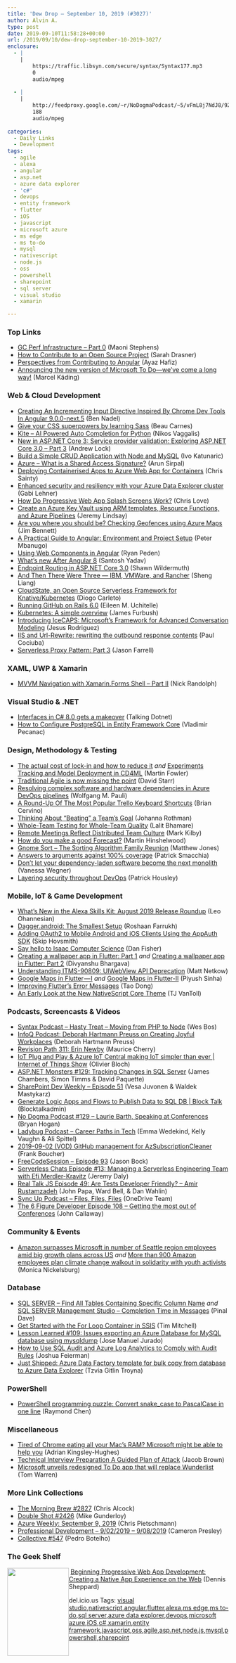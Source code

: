 ```yaml
---
title: 'Dew Drop – September 10, 2019 (#3027)'
author: Alvin A.
type: post
date: 2019-09-10T11:58:28+00:00
url: /2019/09/10/dew-drop-september-10-2019-3027/
enclosure:
  - |
    |
        https://traffic.libsyn.com/secure/syntax/Syntax177.mp3
        0
        audio/mpeg
        
  - |
    |
        http://feedproxy.google.com/~r/NoDogmaPodcast/~5/vFmL8j7NdJ8/9257af7c.mp3
        188
        audio/mpeg
        
categories:
  - Daily Links
  - Development
tags:
  - agile
  - alexa
  - angular
  - asp.net
  - azure data explorer
  - 'c#'
  - devops
  - entity framework
  - flutter
  - iOS
  - javascript
  - microsoft azure
  - ms edge
  - ms to-do
  - mysql
  - nativescript
  - node.js
  - oss
  - powershell
  - sharepoint
  - sql server
  - visual studio
  - xamarin

---
```

### <a name="top"></a>Top Links

  * <a href="https://devblogs.microsoft.com/dotnet/gc-perf-infrastructure-part-0/" target="_blank" rel="noopener noreferrer">GC Perf Infrastructure – Part 0</a> (Maoni Stephens)
  * <a href="https://css-tricks.com/how-to-contribute-to-an-open-source-project/" target="_blank" rel="noopener noreferrer">How to Contribute to an Open Source Project</a> (Sarah Drasner)
  * <a href="https://blog.angular.io/perspectives-from-contributing-to-angular-a3340a3b5585?source=rss----447683c3d9a3---4" target="_blank" rel="noopener noreferrer">Perspectives from Contributing to Angular</a> (Ayaz Hafiz)
  * <a href="https://www.microsoft.com/en-us/microsoft-365/blog/2019/09/09/announcing-new-version-microsoft-to-do/" target="_blank" rel="noopener noreferrer">Announcing the new version of Microsoft To Do—we’ve come a long way!</a> (Marcel Käding)



### <a name="web"></a>Web & Cloud Development

  * <a href="https://www.bennadel.com/blog/3695-creating-an-incrementing-input-directive-inspired-by-chrome-dev-tools-in-angular-9-0-0-next-5.htm" target="_blank" rel="noopener noreferrer">Creating An Incrementing Input Directive Inspired By Chrome Dev Tools In Angular 9.0.0-next.5</a> (Ben Nadel)
  * <a href="https://www.freecodecamp.org/news/give-your-css-superpowers-by-learning-sass/" target="_blank" rel="noopener noreferrer">Give your CSS superpowers by learning Sass</a> (Beau Carnes)
  * <a href="https://www.i-programmer.info/news/90-tools/13074-kite-ai-powered-auto-completion-for-python.html" target="_blank" rel="noopener noreferrer">Kite &#8211; AI Powered Auto Completion for Python</a> (Nikos Vaggalis)
  * <a href="https://andrewlock.net/new-in-asp-net-core-3-service-provider-validation/" target="_blank" rel="noopener noreferrer">New in ASP.NET Core 3: Service provider validation: Exploring ASP.NET Core 3.0 &#8211; Part 3</a> (Andrew Lock)
  * <a href="https://developer.okta.com/blog/2019/09/09/build-crud-app-node-mysql" target="_blank" rel="noopener noreferrer">Build a Simple CRUD Application with Node and MySQL</a> (Ivo Katunaric)
  * <a href="https://blobeater.blog/2019/09/08/azure-what-is-a-shared-access-signature/" target="_blank" rel="noopener noreferrer">Azure – What is a Shared Access Signature?</a> (Arun Sirpal)
  * <a href="https://chrissainty.com/containerising-blazor-applications-with-docker-deploying-containerised-apps-to-azure-web-app-for-containers/" target="_blank" rel="noopener noreferrer">Deploying Containerised Apps to Azure Web App for Containers</a> (Chris Sainty)
  * <a href="https://techcommunity.microsoft.com/t5/Azure-Data-Explorer/Enhanced-security-and-resiliency-with-your-Azure-Data-Explorer/ba-p/843872" target="_blank" rel="noopener noreferrer">Enhanced security and resiliency with your Azure Data Explorer cluster</a> (Gabi Lehner)
  * <a href="https://love2dev.com/pwa/splash-screen" target="_blank" rel="noopener noreferrer">How Do Progressive Web App Splash Screens Work?</a> (Chris Love)
  * <a href="https://jeremylindsayni.wordpress.com/2019/09/10/create-an-azure-key-vault-using-arm-templates-resource-functions-and-azure-pipelines/" target="_blank" rel="noopener noreferrer">Create an Azure Key Vault using ARM templates, Resource Functions, and Azure Pipelines</a> (Jeremy Lindsay)
  * <a href="https://www.jimbobbennett.io/are-you-where-you-should-be-checking-geofences-using-azure-maps/" target="_blank" rel="noopener noreferrer">Are you where you should be? Checking Geofences using Azure Maps</a> (Jim Bennett)
  * <a href="https://www.telerik.com/blogs/a-practical-guide-to-angular-environment-and-project-setup" target="_blank" rel="noopener noreferrer">A Practical Guide to Angular: Environment and Project Setup</a> (Peter Mbanugo)
  * <a href="https://www.grapecity.com/blogs/using-web-components-in-angular" target="_blank" rel="noopener noreferrer">Using Web Components in Angular</a> (Ryan Peden)
  * <a href="https://blog.angularindepth.com/whats-new-after-angular-8-28d27ce3348a?source=rss----e5ed704095b---4" target="_blank" rel="noopener noreferrer">What’s new After Angular 8</a> (Santosh Yadav)
  * <a href="https://wildermuth.com/2019/09/09/Endpoint-Routing-in-ASP-NET-Core-3-0" target="_blank" rel="noopener noreferrer">Endpoint Routing in ASP.NET Core 3.0</a> (Shawn Wildermuth)
  * <a href="https://rancher.com/blog/2019/and-then-there-were-three/" target="_blank" rel="noopener noreferrer">And Then There Were Three &#8212; IBM, VMWare, and Rancher</a> (Sheng Liang)
  * <a href="https://www.infoq.com/news/2019/09/cloudstate?utm_campaign=infoq_content&utm_source=infoq&utm_medium=feed&utm_term=global" target="_blank" rel="noopener noreferrer">CloudState, an Open Source Serverless Framework for Knative/Kubernetes</a> (Diogo Carleto)
  * <a href="https://github.blog/2019-09-09-running-github-on-rails-6-0/" target="_blank" rel="noopener noreferrer">Running GitHub on Rails 6.0</a> (Eileen M. Uchitelle)
  * <a href="https://www.oreilly.com/ideas/kubernetes-a-simple-overview" target="_blank" rel="noopener noreferrer">Kubernetes: A simple overview</a> (James Furbush)
  * <a href="https://towardsdatascience.com/introducing-icecaps-microsofts-framework-for-advanced-conversation-modeling-f36eebd31315?source=rss-46674a2c9422------2" target="_blank" rel="noopener noreferrer">Introducing IceCAPS: Microsoft’s Framework for Advanced Conversation Modeling</a> (Jesus Rodriguez)
  * <a href="https://techcommunity.microsoft.com/t5/IIS-Support-Blog/IIS-and-Url-Rewrite-rewriting-the-outbound-response-contents/ba-p/846351" target="_blank" rel="noopener noreferrer">IIS and Url-Rewrite: rewriting the outbound response contents</a> (Paul Cociuba)
  * <a href="https://jfarrell.net/2019/09/09/serverless-proxy-pattern-part-3/" target="_blank" rel="noopener noreferrer">Serverless Proxy Pattern: Part 3</a> (Jason Farrell)



### <a name="silverlight"></a>XAML, UWP & Xamarin

  * <a href="http://feedproxy.google.com/~r/NicksNetTravels/~3/UON5h24aWQ8/" target="_blank" rel="noopener noreferrer">MVVM Navigation with Xamarin.Forms Shell – Part II</a> (Nick Randolph)



### <a name="dotnet"></a>Visual Studio & .NET

  * <a href="https://www.talkingdotnet.com/default-implementations-in-interfaces-in-c-sharp-8/" target="_blank" rel="noopener noreferrer">Interfaces in C# 8.0 gets a makeover</a> (Talking Dotnet)
  * <a href="https://code-maze.com/configure-postgresql-ef-core/" target="_blank" rel="noopener noreferrer">How to Configure PostgreSQL in Entity Framework Core</a> (Vladimir Pecanac)



### <a name="design"></a>Design, Methodology & Testing

  * <a href="https://martinfowler.com/articles/oss-lockin.html#TheTotalCostOfAvoidingLock-in" target="_blank" rel="noopener noreferrer">The actual cost of lock-in and how to reduce it</a> _and_ <a href="https://martinfowler.com/articles/cd4ml.html#ExperimentsTracking" target="_blank" rel="noopener noreferrer">Experiments Tracking and Model Deployment in CD4ML</a> (Martin Fowler)
  * <a href="http://feedproxy.google.com/~r/ElegantCode/~3/LSyLzgaEaZQ/" target="_blank" rel="noopener noreferrer">Traditional Agile is now missing the point</a> (David Starr)
  * <a href="https://techcommunity.microsoft.com/t5/AI-Customer-Engineering-Team/Resolving-complex-software-and-hardware-dependencies-in-Azure/ba-p/844391" target="_blank" rel="noopener noreferrer">Resolving complex software and hardware dependencies in Azure DevOps pipelines</a> (Wolfgang M. Pauli)
  * <a href="https://blog.trello.com/popular-trello-keyboard-shortcuts" target="_blank" rel="noopener noreferrer">A Round-Up Of The Most Popular Trello Keyboard Shortcuts</a> (Brian Cervino)
  * <a href="http://feedproxy.google.com/~r/ManagingProductDevelopment/~3/cla2lGY5oMQ/" target="_blank" rel="noopener noreferrer">Thinking About “Beating” a Team’s Goal</a> (Johanna Rothman)
  * <a href="https://www.stickyminds.com/article/whole-team-testing-whole-team-quality" target="_blank" rel="noopener noreferrer">Whole-Team Testing for Whole-Team Quality</a> (Lalit Bhamare)
  * <a href="https://www.infoq.com/articles/distributed-team-culture?utm_campaign=infoq_content&utm_source=infoq&utm_medium=feed&utm_term=global" target="_blank" rel="noopener noreferrer">Remote Meetings Reflect Distributed Team Culture</a> (Mark Kilby)
  * <a href="https://nkdagility.com/how-do-you-make-a-good-forecast/" target="_blank" rel="noopener noreferrer">How do you make a good Forecast?</a> (Martin Hinshelwood)
  * <a href="http://feedproxy.google.com/~r/ExceptionNotFound/~3/mBAWay5IJs0/" target="_blank" rel="noopener noreferrer">Gnome Sort &#8211; The Sorting Algorithm Family Reunion</a> (Matthew Jones)
  * <a href="https://blog.ndepend.com/answers-to-arguments-against-100-coverage/" target="_blank" rel="noopener noreferrer">Answers to arguments against 100% coverage</a> (Patrick Smacchia)
  * <a href="https://about.gitlab.com/2019/09/09/software-dependencies-tech-debt/" target="_blank" rel="noopener noreferrer">Don’t let your dependency-laden software become the next monolith</a> (Vanessa Wegner)
  * <a href="https://opensource.com/article/19/9/layered-security-devops" target="_blank" rel="noopener noreferrer">Layering security throughout DevOps</a> (Patrick Housley)



### <a name="mobile"></a>Mobile, IoT & Game Development

  * <a href="https://developer.amazon.com:443/blogs/alexa/post/14b168c2-72a1-4dc1-8c2c-325ac0792f16/what-s-new-in-the-alexa-skills-kit-august-2019-release-roundup" target="_blank" rel="noopener noreferrer">What&#8217;s New in the Alexa Skills Kit: August 2019 Release Roundup</a> (Leo Ohannesian)
  * <a href="https://android.jlelse.eu/dagger-android-the-smallest-setup-e214a86c0188?source=rss----8fca399d4de---4" target="_blank" rel="noopener noreferrer">Dagger.android: The Smallest Setup</a> (Roshaan Farrukh)
  * <a href="https://hackernoon.com/adding-oauth2-to-mobile-android-and-ios-clients-using-the-appauth-sdk-f8562f90ecff?source=rss" target="_blank" rel="noopener noreferrer">Adding OAuth2 to Mobile Android and iOS Clients Using the AppAuth SDK</a> (Skip Hovsmith)
  * <a href="https://www.raspberrypi.org/blog/say-hello-to-isaac-computer-science/" target="_blank" rel="noopener noreferrer">Say hello to Isaac Computer Science</a> (Dan Fisher)
  * <a href="https://medium.com/flutter-community/creating-a-wallpaper-app-in-flutter-part-1-bfc27267dc48?source=rss----86fb29d7cc6a---4" target="_blank" rel="noopener noreferrer">Creating a wallpaper app in Flutter: Part 1</a> _and_ <a href="https://medium.com/flutter-community/creating-a-wallpaper-app-in-flutter-part-2-d28895320ce0?source=rss----86fb29d7cc6a---4" target="_blank" rel="noopener noreferrer">Creating a wallpaper app in Flutter: Part 2</a> (Divyanshu Bhargava)
  * <a href="https://ionicframework.com/blog/understanding-itms-90809-uiwebview-api-deprecation/" target="_blank" rel="noopener noreferrer">Understanding ITMS-90809: UIWebView API Deprecation</a> (Matt Netkow)
  * <a href="https://medium.com/flutter-community/google-maps-in-flutter-i-feeb72354392?source=rss----86fb29d7cc6a---4" target="_blank" rel="noopener noreferrer">Google Maps in Flutter — I</a> _and_ <a href="https://medium.com/flutter-community/google-maps-in-flutter-ii-260f43db5924?source=rss----86fb29d7cc6a---4" target="_blank" rel="noopener noreferrer">Google Maps in Flutter-II</a> (Piyush Sinha)
  * <a href="https://medium.com/flutter/improving-flutters-error-messages-e098513cecf9?source=rss----4da7dfd21a33---4" target="_blank" rel="noopener noreferrer">Improving Flutter’s Error Messages</a> (Tao Dong)
  * <a href="https://www.nativescript.org/blog/an-early-look-at-the-new-nativescript-core-theme" target="_blank" rel="noopener noreferrer">An Early Look at the New NativeScript Core Theme</a> (TJ VanToll)



### <a name="podcasts"></a>Podcasts, Screencasts & Videos

  * <a href="https://traffic.libsyn.com/secure/syntax/Syntax177.mp3" target="_blank" rel="noopener noreferrer">Syntax Podcast &#8211; Hasty Treat &#8211; Moving from PHP to Node</a> (Wes Bos)
  * <a href="https://www.infoq.com/podcasts/deb-preuss-joyful-workplaces?utm_campaign=infoq_content&utm_source=infoq&utm_medium=feed&utm_term=global" target="_blank" rel="noopener noreferrer">InfoQ Podcast: Deborah Hartmann Preuss on Creating Joyful Workplaces</a> (Deborah Hartmann Preuss)
  * <a href="https://revisionpath.simplecast.com/episodes/311-erin-newby-nnMl4nSs" target="_blank" rel="noopener noreferrer">Revision Path 311: Erin Newby</a> (Maurice Cherry)
  * <a href="https://channel9.msdn.com/Shows/Internet-of-Things-Show/IoT-Plug-and-Play--IoT-Central-making-IoT-simpler-than-ever?WT.mc_id=DX_MVP4025064" target="_blank" rel="noopener noreferrer">IoT Plug and Play & Azure IoT Central making IoT simpler than ever | Internet of Things Show</a> (Olivier Bloch)
  * <a href="http://www.youtube.com/watch?v=dVXXC-xL3Dc" target="_blank" rel="noopener noreferrer">ASP.NET Monsters #129: Tracking Changes in SQL Server</a> (James Chambers, Simon Timms & David Paquette)
  * <a href="https://developer.microsoft.com/en-us/sharepoint/blogs/sharepoint-dev-weekly-episode-51/" target="_blank" rel="noopener noreferrer">SharePoint Dev Weekly – Episode 51</a> (Vesa Juvonen & Waldek Mastykarz)
  * <a href="https://channel9.msdn.com/Shows/Blocktalk/Generate-Logic-Apps-and-Flows-to-Publish-Data-to-SQL-DB?WT.mc_id=DX_MVP4025064" target="_blank" rel="noopener noreferrer">Generate Logic Apps and Flows to Publish Data to SQL DB | Block Talk</a> (Blocktalkadmin)
  * <a href="http://feedproxy.google.com/~r/NoDogmaPodcast/~5/vFmL8j7NdJ8/9257af7c.mp3" target="_blank" rel="noopener noreferrer">No Dogma Podcast #129 &#8211; Laurie Barth, Speaking at Conferences</a> (Bryan Hogan)
  * <a href="https://ladybug.dev/episode/career-paths-in-tech/" target="_blank" rel="noopener noreferrer">Ladybug Podcast &#8211; Career Paths in Tech</a> (Emma Wedekind, Kelly Vaughn & Ali Spittel)
  * <a href="http://www.youtube.com/watch?v=wwxEy0MzT10" target="_blank" rel="noopener noreferrer">2019-09-02 (VOD) GitHub management for AzSubscriptionCleaner</a> (Frank Boucher)
  * <a href="http://www.youtube.com/watch?v=cNWXHfwaOeo" target="_blank" rel="noopener noreferrer">FreeCodeSession &#8211; Episode 93</a> (Jason Bock)
  * <a href="https://share.transistor.fm/s/82b19bea" target="_blank" rel="noopener noreferrer">Serverless Chats Episode #13: Managing a Serverless Engineering Team with Efi Merdler-Kravitz</a> (Jeremy Daly)
  * <a href="http://www.realtalkjs.com/da7a1bce" target="_blank" rel="noopener noreferrer">Real Talk JS Episode 49: Are Tests Developer Friendly? &#8211; Amir Rustamzadeh</a> (John Papa, Ward Bell, & Dan Wahlin)
  * <a href="http://syncup.mpsn.libsynpro.com/tbd-episode-title-1" target="_blank" rel="noopener noreferrer">Sync Up Podcast &#8211; Files, Files, Files</a> (OneDrive Team)
  * <a href="https://6figuredev.com/podcast/episode-108-getting-the-most-out-of-conferences/" target="_blank" rel="noopener noreferrer">The 6 Figure Developer Episode 108 – Getting the most out of Conferences</a> (John Callaway)



### <a name="events"></a>Community & Events

  * <a href="https://www.geekwire.com/2019/amazon-surpasses-microsoft-number-seattle-region-employees-amid-big-growth-plans-across-us/" target="_blank" rel="noopener noreferrer">Amazon surpasses Microsoft in number of Seattle region employees amid big growth plans across US</a> _and_ <a href="https://www.geekwire.com/2019/900-amazon-employees-plan-climate-change-walkout-solidarity-youth-activists/" target="_blank" rel="noopener noreferrer">More than 900 Amazon employees plan climate change walkout in solidarity with youth activists</a> (Monica Nickelsburg)



### <a name="sql"></a>Database

  * <a href="https://blog.sqlauthority.com/2019/09/09/sql-server-find-all-tables-containing-specific-column-name/" target="_blank" rel="noopener noreferrer">SQL SERVER – Find All Tables Containing Specific Column Name</a> _and_ <a href="https://blog.sqlauthority.com/2019/09/10/sql-server-management-studio-completion-time-in-messages/" target="_blank" rel="noopener noreferrer">SQL SERVER Management Studio – Completion Time in Messages</a> (Pinal Dave)
  * <a href="https://www.timmitchell.net/post/2019/09/09/get-started-with-the-for-loop-container-in-ssis/" target="_blank" rel="noopener noreferrer">Get Started with the For Loop Container in SSIS</a> (Tim Mitchell)
  * <a href="https://techcommunity.microsoft.com/t5/Azure-Database-Support-Blog/Lesson-Learned-109-Issues-exporting-an-Azure-Database-for-MySQL/ba-p/846391" target="_blank" rel="noopener noreferrer">Lesson Learned #109: Issues exporting an Azure Database for MySQL database using mysqldump</a> (Jose Manuel Jurado)
  * <a href="https://www.red-gate.com/simple-talk/sql/database-administration/how-to-use-sql-audit-and-azure-log-analytics-to-comply-with-audit-rules/" target="_blank" rel="noopener noreferrer">How to Use SQL Audit and Azure Log Analytics to Comply with Audit Rules</a> (Joshua Feierman)
  * <a href="https://techcommunity.microsoft.com/t5/Azure-Data-Explorer/Just-Shipped-Azure-Data-Factory-template-for-bulk-copy-from/ba-p/846416" target="_blank" rel="noopener noreferrer">Just Shipped: Azure Data Factory template for bulk copy from database to Azure Data Explorer</a> (Tzvia Gitlin Troyna)



### <a name="ps"></a>PowerShell

  * <a href="https://devblogs.microsoft.com/oldnewthing/20190909-00/?p=102844" target="_blank" rel="noopener noreferrer">PowerShell programming puzzle: Convert snake_case to PascalCase in one line</a> (Raymond Chen)



### <a name="misc"></a>Miscellaneous

  * <a href="https://www.zdnet.com/article/tired-of-chrome-eating-all-your-macs-ram-microsoft-might-be-able-to-help-you/#ftag=RSSbaffb68" target="_blank" rel="noopener noreferrer">Tired of Chrome eating all your Mac&#8217;s RAM? Microsoft might be able to help you</a> (Adrian Kingsley-Hughes)
  * <a href="https://hackernoon.com/technical-interview-preparation-a-guided-plan-of-attack-eato314h?source=rss" target="_blank" rel="noopener noreferrer">Technical Interview Preparation A Guided Plan of Attack</a> (Jacob Brown)
  * <a href="https://www.theverge.com/2019/9/9/20856625/microsoft-to-do-app-new-design-wunderlist-replacement" target="_blank" rel="noopener noreferrer">Microsoft unveils redesigned To Do app that will replace Wunderlist</a> (Tom Warren)



### <a name="links"></a>More Link Collections

  * <a href="http://feedproxy.google.com/~r/ReflectivePerspective/~3/ENta6prbktU/" target="_blank" rel="noopener noreferrer">The Morning Brew #2827</a> (Chris Alcock)
  * <a href="https://afreshcup.com/home/2019/09/10/double-shot-2426.html" target="_blank" rel="noopener noreferrer">Double Shot #2426</a> (Mike Gunderloy)
  * <a href="https://buildazure.com/azure-weekly-september-9-2019/" target="_blank" rel="noopener noreferrer">Azure Weekly: September 9, 2019</a> (Chris Pietschmann)
  * <a href="http://blog.thesoftwarementor.com/2019/09/09/professional-development-9-02-2019-9-08-2019/" target="_blank" rel="noopener noreferrer">Professional Development – 9/02/2019 – 9/08/2019</a> (Cameron Presley)
  * <a href="http://feedproxy.google.com/~r/tympanus/~3/GH4V70CinY4/" target="_blank" rel="noopener noreferrer">Collective #547</a> (Pedro Botelho)



### <a name="shelf"></a>The Geek Shelf

<a href="https://www.amazon.com/Beginning-Progressive-Web-App-Development/dp/1484230892/?tag=amavin-20" target="_blank" rel="noopener noreferrer"><img loading="lazy" decoding="async" width="140" height="200" align="left" style="margin: 0px 0px 10px; border: 0px currentcolor; border-image: none; float: left; display: inline; background-image: none;" src="https://m.media-amazon.com/images/I/41jGbO1no5L._AC_UL320_.jpg" border="0" /></a>&nbsp;<a href="https://www.amazon.com/Beginning-Progressive-Web-App-Development/dp/1484230892/?tag=amavin-20" target="_blank" rel="noopener noreferrer">Beginning Progressive Web App Development: Creating a Native App Experience on the Web</a> (Dennis Sheppard)









<div class="wlWriterEditableSmartContent" id="scid:77ECF5F8-D252-44F5-B4EB-D463C5396A79:f1660aac-df26-44a0-be46-17d4b92e4efc" style="margin: 0px; padding: 0px; float: none; display: inline;">
  del.icio.us Tags: <a href="http://del.icio.us/popular/visual+studio" rel="tag">visual studio</a>,<a href="http://del.icio.us/popular/nativescript" rel="tag">nativescript</a>,<a href="http://del.icio.us/popular/angular" rel="tag">angular</a>,<a href="http://del.icio.us/popular/flutter" rel="tag">flutter</a>,<a href="http://del.icio.us/popular/alexa" rel="tag">alexa</a>,<a href="http://del.icio.us/popular/ms+edge" rel="tag">ms edge</a>,<a href="http://del.icio.us/popular/ms+to-do" rel="tag">ms to-do</a>,<a href="http://del.icio.us/popular/sql+server" rel="tag">sql server</a>,<a href="http://del.icio.us/popular/azure+data+explorer" rel="tag">azure data explorer</a>,<a href="http://del.icio.us/popular/devops" rel="tag">devops</a>,<a href="http://del.icio.us/popular/microsoft+azure" rel="tag">microsoft azure</a>,<a href="http://del.icio.us/popular/iOS" rel="tag">iOS</a>,<a href="http://del.icio.us/popular/c%23" rel="tag">c#</a>,<a href="http://del.icio.us/popular/xamarin" rel="tag">xamarin</a>,<a href="http://del.icio.us/popular/entity+framework" rel="tag">entity framework</a>,<a href="http://del.icio.us/popular/javascript" rel="tag">javascript</a>,<a href="http://del.icio.us/popular/oss" rel="tag">oss</a>,<a href="http://del.icio.us/popular/agile" rel="tag">agile</a>,<a href="http://del.icio.us/popular/asp.net" rel="tag">asp.net</a>,<a href="http://del.icio.us/popular/node.js" rel="tag">node.js</a>,<a href="http://del.icio.us/popular/mysql" rel="tag">mysql</a>,<a href="http://del.icio.us/popular/powershell" rel="tag">powershell</a>,<a href="http://del.icio.us/popular/sharepoint" rel="tag">sharepoint</a>
</div>